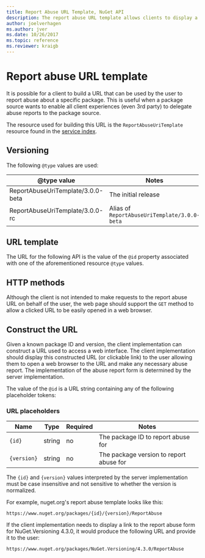 ```yaml
---
title: Report Abuse URL Template, NuGet API
description: The report abuse URL template allows clients to display a report abuse link in their UI.
author: joelverhagen
ms.author: jver
ms.date: 10/26/2017
ms.topic: reference
ms.reviewer: kraigb
---
```


# Report abuse URL template

It is possible for a client to build a URL that can be used by the user to report abuse about a specific package. This
is useful when a package source wants to enable all client experiences (even 3rd party) to delegate abuse reports to
the package source.

The resource used for building this URL is the `ReportAbuseUriTemplate` resource found in the
[service index](service-index.md).

## Versioning

The following `@type` values are used:

@type value                       | Notes
--------------------------------- | -----
ReportAbuseUriTemplate/3.0.0-beta | The initial release
ReportAbuseUriTemplate/3.0.0-rc   | Alias of `ReportAbuseUriTemplate/3.0.0-beta`

## URL template

The URL for the following API is the value of the `@id` property associated with one of the aforementioned
resource `@type` values.

## HTTP methods

Although the client is not intended to make requests to the report abuse URL on behalf of the user, the web page
should support the `GET` method to allow a clicked URL to be easily opened in a web browser.

## Construct the URL

Given a known package ID and version, the client implementation can construct a URL used to access a web interface. The
client implementation should display this constructed URL (or clickable link) to the user allowing them to open a web
browser to the URL and make any necessary abuse report. The implementation of the abuse report form is determined by
the server implementation.

The value of the `@id` is a URL string containing any of the following placeholder tokens:

### URL placeholders

Name        | Type    | Required | Notes
----------- | ------- | -------- | -----
`{id}`      | string  | no       | The package ID to report abuse for
`{version}` | string  | no       | The package version to report abuse for

The `{id}` and `{version}` values interpreted by the server implementation must be case insensitive and not sensitive to
whether the version is normalized.

For example, nuget.org's report abuse template looks like this:

    https://www.nuget.org/packages/{id}/{version}/ReportAbuse

If the client implementation needs to display a link to the report abuse form for NuGet.Versioning 4.3.0, it would
produce the following URL and provide it to the user:

    https://www.nuget.org/packages/NuGet.Versioning/4.3.0/ReportAbuse
